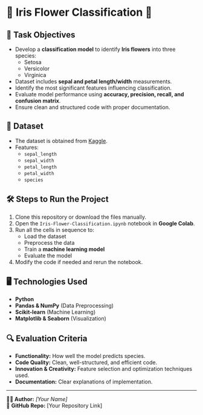 # 🚀 Iris Flower Classification 🌸  

## 📌 Task Objectives  
- Develop a **classification model** to identify **Iris flowers** into three species:  
  - Setosa  
  - Versicolor  
  - Virginica  
- Dataset includes **sepal and petal length/width** measurements.  
- Identify the most significant features influencing classification.  
- Evaluate model performance using **accuracy, precision, recall, and confusion matrix**.  
- Ensure clean and structured code with proper documentation.  

## 📂 Dataset  
- The dataset is obtained from [Kaggle](https://www.kaggle.com/arshid/iris-flower-dataset).  
- Features:  
  - `sepal_length`  
  - `sepal_width`  
  - `petal_length`  
  - `petal_width`  
  - `species`  

## 🛠 Steps to Run the Project  
1. Clone this repository or download the files manually.  
2. Open the `Iris-Flower-Classification.ipynb` notebook in **Google Colab**.  
3. Run all the cells in sequence to:  
   - Load the dataset  
   - Preprocess the data  
   - Train a **machine learning model**  
   - Evaluate the model  
4. Modify the code if needed and rerun the notebook.  

## 🖥️ Technologies Used  
- **Python**  
- **Pandas & NumPy** (Data Preprocessing)  
- **Scikit-learn** (Machine Learning)  
- **Matplotlib & Seaborn** (Visualization)  

## 🔍 Evaluation Criteria  
- **Functionality:** How well the model predicts species.  
- **Code Quality:** Clean, well-structured, and efficient code.  
- **Innovation & Creativity:** Feature selection and optimization techniques used.  
- **Documentation:** Clear explanations of implementation.  

---

**👨‍💻 Author:** _[Your Name]_  
📌 **GitHub Repo:** [Your Repository Link]

